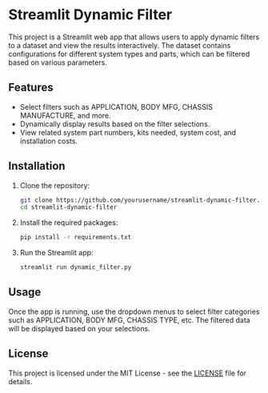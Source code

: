 # Streamlit Dynamic Filter

This project is a Streamlit web app that allows users to apply dynamic filters to a dataset and view the results interactively. The dataset contains configurations for different system types and parts, which can be filtered based on various parameters.

## Features

- Select filters such as APPLICATION, BODY MFG, CHASSIS MANUFACTURE, and more.
- Dynamically display results based on the filter selections.
- View related system part numbers, kits needed, system cost, and installation costs.

## Installation

1. Clone the repository:

    ```bash
    git clone https://github.com/yourusername/streamlit-dynamic-filter.git
    cd streamlit-dynamic-filter
    ```

2. Install the required packages:

    ```bash
    pip install -r requirements.txt
    ```

3. Run the Streamlit app:

    ```bash
    streamlit run dynamic_filter.py
    ```

## Usage

Once the app is running, use the dropdown menus to select filter categories such as APPLICATION, BODY MFG, CHASSIS TYPE, etc. The filtered data will be displayed based on your selections.

## License

This project is licensed under the MIT License - see the [LICENSE](LICENSE) file for details.
